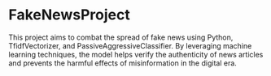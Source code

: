 # FakeNewsProject
This project aims to combat the spread of fake news using Python, TfidfVectorizer, and PassiveAggressiveClassifier. By leveraging machine learning techniques, the model helps verify the authenticity of news articles and prevents the harmful effects of misinformation in the digital era.
